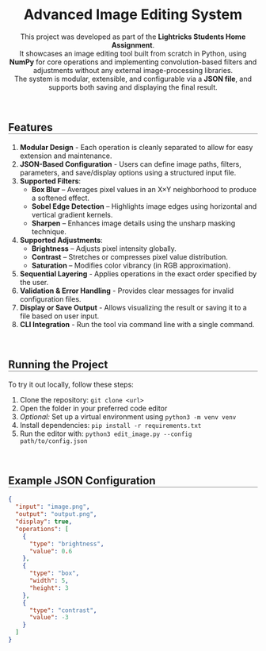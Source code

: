<div align="center">
  <h1 align="center" style="border-bottom: none"><b>Advanced Image Editing System</b></h1>

  <p align="center">
  This project was developed as part of the <b>Lightricks Students Home Assignment</b>.
  <br>
  It showcases an image editing tool built from scratch in Python, using <b>NumPy</b> for core operations and implementing convolution-based filters and adjustments without any external image-processing libraries.
  <br>
  The system is modular, extensible, and configurable via a <b>JSON file</b>, and supports both saving and displaying the final result.
  </p>
</div>

<br>

<div align="left">
  <h2 align="left" style="border-bottom: 1px solid gray">Features</h2>
  <ol align="left">
    <li><b>Modular Design</b> - Each operation is cleanly separated to allow for easy extension and maintenance.</li>
    <li><b>JSON-Based Configuration</b> - Users can define image paths, filters, parameters, and save/display options using a structured input file.</li>
    <li><b>Supported Filters</b>:
      <ul>
        <li><b>Box Blur</b> – Averages pixel values in an X×Y neighborhood to produce a softened effect.</li>
        <li><b>Sobel Edge Detection</b> – Highlights image edges using horizontal and vertical gradient kernels.</li>
        <li><b>Sharpen</b> – Enhances image details using the unsharp masking technique.</li>
      </ul>
    </li>
    <li><b>Supported Adjustments</b>:
      <ul>
        <li><b>Brightness</b> – Adjusts pixel intensity globally.</li>
        <li><b>Contrast</b> – Stretches or compresses pixel value distribution.</li>
        <li><b>Saturation</b> – Modifies color vibrancy (in RGB approximation).</li>
      </ul>
    </li>
    <li><b>Sequential Layering</b> - Applies operations in the exact order specified by the user.</li>
    <li><b>Validation & Error Handling</b> - Provides clear messages for invalid configuration files.</li>
    <li><b>Display or Save Output</b> - Allows visualizing the result or saving it to a file based on user input.</li>
    <li><b>CLI Integration</b> - Run the tool via command line with a single command.</li>
  </ol>
</div>

<br>

<div align="left">
  <h2 align="left" style="border-bottom: 1px solid gray">Running the Project</h2>

  <p>To try it out locally, follow these steps:</p>
  <ol align="left">
    <li>Clone the repository: <code>git clone &lt;url&gt;</code></li>
    <li>Open the folder in your preferred code editor</li>
    <li><i>Optional:</i> Set up a virtual environment using <code>python3 -m venv venv</code></li>
    <li>Install dependencies: <code>pip install -r requirements.txt</code></li>
    <li>Run the editor with: <code>python3 edit_image.py --config path/to/config.json</code></li>
  </ol>
</div>

<br>

<div align="left">
  <h2 align="left" style="border-bottom: 1px solid gray">Example JSON Configuration</h2>

```json
{
  "input": "image.png",
  "output": "output.png",
  "display": true,
  "operations": [
    {
      "type": "brightness",
      "value": 0.6
    },
    {
      "type": "box",
      "width": 5,
      "height": 3
    },
    {
      "type": "contrast",
      "value": -3
    }
  ]
}
